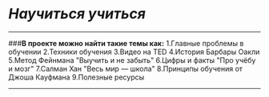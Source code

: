 # _Научиться учиться_
___
###__В проекте можно найти такие темы как:__
1.Главные проблемы в обучении
2.Техники обучения
3.Видео нa TED 
4.История Барбары Оакли
5.Метод Фейнмана "Выучить и не забыть"
6.Цифры и факты "Про учёбу и мозг"
7.Салман Хан "Весь мир — школа"
8.Принципы обучения от Джоша Кауфмана
9.Полезные ресурсы
___